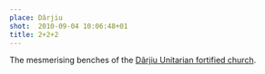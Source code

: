 ```yaml
---
place: Dârjiu
shot:  2010-09-04 10:06:48+01
title: 2+2+2
---
```


The mesmerising benches of the [Dârjiu Unitarian fortified church](https://en.wikipedia.org/wiki/D%C3%A2rjiu_fortified_church).
